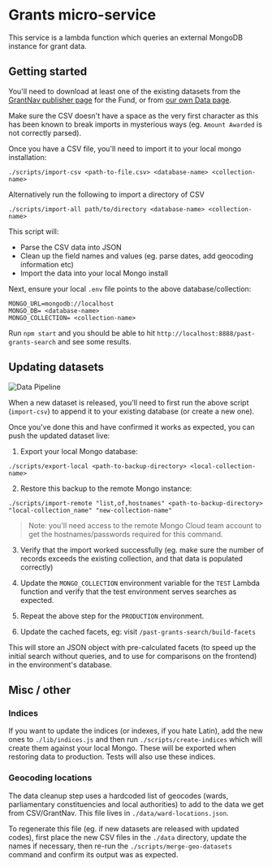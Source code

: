 # Grants micro-service

This service is a lambda function which queries an external MongoDB instance for grant data.

## Getting started

You'll need to download at least one of the existing datasets from the [GrantNav publisher page](http://grantnav.threesixtygiving.org/funder/GB-GOR-PB188) for the Fund, or from [our own Data page](https://www.tnlcommunityfund.org.uk/data).

Make sure the CSV doesn't have a space as the very first character as this has been known to break imports in mysterious ways
(eg. `Amount Awarded` is not correctly parsed).

Once you have a CSV file, you'll need to import it to your local mongo installation:

```
./scripts/import-csv <path-to-file.csv> <database-name> <collection-name>
```

Alternatively run the following to import a directory of CSV

```
./scripts/import-all path/to/directory <database-name> <collection-name>
```

This script will:

-   Parse the CSV data into JSON
-   Clean up the field names and values (eg. parse dates, add geocoding information etc)
-   Import the data into your local Mongo install

Next, ensure your local `.env` file points to the above database/collection:

```
MONGO_URL=mongodb://localhost
MONGO_DB= <database-name>
MONGO_COLLECTION= <collection-name>
```

Run `npm start` and you should be able to hit `http://localhost:8888/past-grants-search` and see some results.

## Updating datasets

![Data Pipeline](https://imgs.xkcd.com/comics/data_pipeline.png)

When a new dataset is released, you'll need to first run the above script (`import-csv`) to append it to your existing database (or create a new one).

Once you've done this and have confirmed it works as expected, you can push the updated dataset live:

1. Export your local Mongo database:

```
./scripts/export-local <path-to-backup-directory> <local-collection-name>
```

2. Restore this backup to the remote Mongo instance:

```
./scripts/import-remote "list,of,hostnames" <path-to-backup-directory> "local-collection_name" "new-collection-name"
```

> Note: you'll need access to the remote Mongo Cloud team account to get the hostnames/passwords required for this command.

3. Verify that the import worked successfully (eg. make sure the number of records exceeds the existing collection, and that data is populated correctly)

4. Update the `MONGO_COLLECTION` environment variable for the `TEST` Lambda function and verify that the test environment serves searches as expected.

5. Repeat the above step for the `PRODUCTION` environment.

6. Update the cached facets, eg: visit `/past-grants-search/build-facets`

This will store an JSON object with pre-calculated facets (to speed up the initial search without queries, and to use for comparisons on the frontend) in the environment's database.

## Misc / other

### Indices

If you want to update the indices (or indexes, if you hate Latin), add the new ones to `./lib/indices.js` and then run `./scripts/create-indices` which will create them against your local Mongo. These will be exported when restoring data to production. Tests will also use these indices.

### Geocoding locations

The data cleanup step uses a hardcoded list of geocodes (wards, parliamentary constituencies and local authorities) to add to the data we get from CSV/GrantNav. This file lives in `./data/ward-locations.json`.

To regenerate this file (eg. if new datasets are released with updated codes), first place the new CSV files in the `./data` directory, update the names if necessary, then re-run the `./scripts/merge-geo-datasets` command and confirm its output was as expected.
